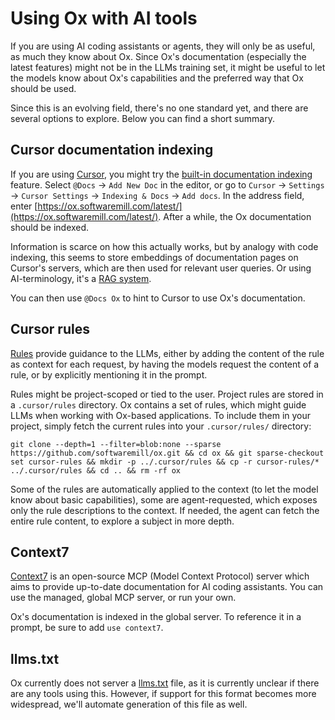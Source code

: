 # Using Ox with AI tools

If you are using AI coding assistants or agents, they will only be as useful, as much they know about Ox. Since Ox's documentation (especially the latest features) might not be in the LLMs training set, it might be useful to let the models know about Ox's capabilities and the preferred way that Ox should be used.

Since this is an evolving field, there's no one standard yet, and there are several options to explore. Below you can find a short summary.

## Cursor documentation indexing

If you are using [Cursor](https://www.cursor.com), you might try the [built-in documentation indexing](https://docs.cursor.com/guides/advanced/working-with-documentation) feature. Select `@Docs` -> `Add New Doc` in the editor, or go to `Cursor` -> `Settings` -> `Cursor Settings` -> `Indexing & Docs` -> `Add docs`. In the address field, enter [https://ox.softwaremill.com/latest/](https://ox.softwaremill.com/latest/). After a while, the Ox documentation should be indexed.

Information is scarce on how this actually works, but by analogy with code indexing, this seems to store embeddings of documentation pages on Cursor's servers, which are then used for relevant user queries. Or using AI-terminology, it's a [RAG system](https://cloud.google.com/use-cases/retrieval-augmented-generation?hl=en).

You can then use `@Docs Ox` to hint to Cursor to use Ox's documentation.

## Cursor rules

[Rules](https://docs.cursor.com/context/rules) provide guidance to the LLMs, either by adding the content of the rule as context for each request, by having the models request the content of a rule, or by explicitly mentioning it in the prompt.

Rules might be project-scoped or tied to the user. Project rules are stored in a `.cursor/rules` directory. Ox contains a set of rules, which might guide LLMs when working with Ox-based applications. To include them in your project, simply fetch the current rules into your `.cursor/rules/` directory:

```
git clone --depth=1 --filter=blob:none --sparse https://github.com/softwaremill/ox.git && cd ox && git sparse-checkout set cursor-rules && mkdir -p ../.cursor/rules && cp -r cursor-rules/* ../.cursor/rules && cd .. && rm -rf ox
```

Some of the rules are automatically applied to the context (to let the model know about basic capabilities), some are agent-requested, which exposes only the rule descriptions to the context. If needed, the agent can fetch the entire rule content, to explore a subject in more depth.

## Context7

[Context7](https://github.com/upstash/context7) is an open-source MCP (Model Context Protocol) server which aims to provide up-to-date documentation for AI coding assistants. You can use the managed, global MCP server, or run your own.

Ox's documentation is indexed in the global server. To reference it in a prompt, be sure to add `use context7`.

## llms.txt

Ox currently does not server a [llms.txt](https://llmstxt.org) file, as it is currently unclear if there are any tools using this. However, if support for this format becomes more widespread, we'll automate generation of this file as well.